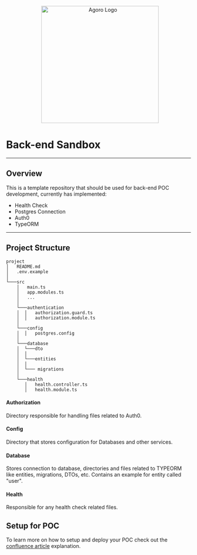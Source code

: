 <p align="center">  
  <img src="https://www.agorocarbonalliance.com/themes/custom/landing/logo.svg" width="320" alt="Agoro Logo" />  
</p>

# Back-end Sandbox

---  
## Overview
This is a template repository that should be used for back-end POC development, currently has implemented:
- Health Check
- Postgres Connection
- Auth0
- TypeORM

---  
## Project Structure
```
project
│   README.md
│   .env.example    
│
└───src
    │   main.ts
    │   app.modules.ts
    │   ...
    │
    └───authentication
    │  │   authorization.guard.ts
    │  │   authorization.module.ts
    │
    └───config
    │  │   postgres.config
    │  
    └───database
    │  └───dto
    │  │
	│  └───entities
    │  │
    │  └─── migrations
    │
	└───health
       │   health.controller.ts
       │   health.module.ts
```

#### Authorization
Directory responsible for handling files related to Auth0.

#### Config
Directory that stores configuration for Databases and other services.

#### Database
Stores connection to database, directories and files related to TYPEORM like entities, migrations, DTOs, etc. Contains an example for entity called "user".

#### Health
Responsible for any health check related files.


## Setup for POC
To learn more on how to setup and deploy your POC check out the [confluence article](https://agoro.atlassian.net/wiki/spaces/~622777db6a4c4c0070b10d92/pages/3066429441/How+to+deploy+a+version+of+sandbox-api) explanation.
